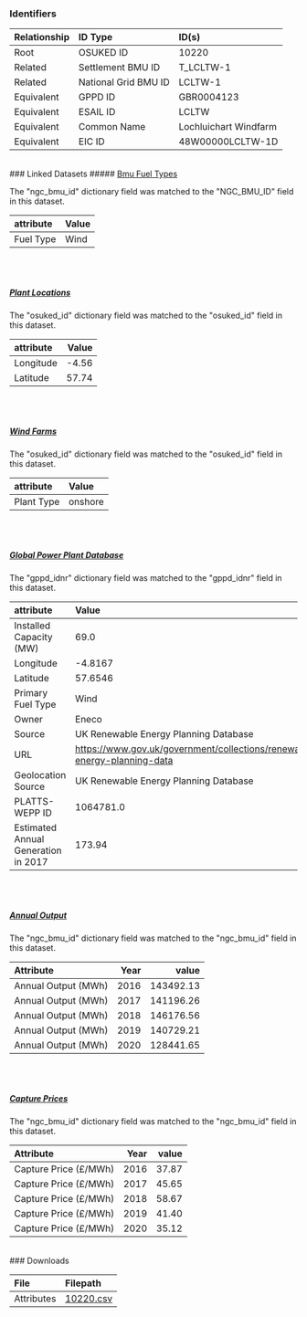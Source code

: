### Identifiers

| Relationship   | ID Type              | ID(s)                 |
|:---------------|:---------------------|:----------------------|
| Root           | OSUKED ID            | 10220                 |
| Related        | Settlement BMU ID    | T_LCLTW-1             |
| Related        | National Grid BMU ID | LCLTW-1               |
| Equivalent     | GPPD ID              | GBR0004123            |
| Equivalent     | ESAIL ID             | LCLTW                 |
| Equivalent     | Common Name          | Lochluichart Windfarm |
| Equivalent     | EIC ID               | 48W00000LCLTW-1D      |

<br>
### Linked Datasets
##### <a href="https://osuked.github.io/Power-Station-Dictionary/datasets/bmu-fuel-types">Bmu Fuel Types</a>



The "ngc_bmu_id" dictionary field was matched to the "NGC_BMU_ID" field in this dataset.

| attribute   | Value   |
|:------------|:--------|
| Fuel Type   | Wind    |

<br><br>
##### <a href="https://osuked.github.io/Power-Station-Dictionary/datasets/plant-locations">Plant Locations</a>



The "osuked_id" dictionary field was matched to the "osuked_id" field in this dataset.

| attribute   |   Value |
|:------------|--------:|
| Longitude   |   -4.56 |
| Latitude    |   57.74 |

<br><br>
##### <a href="https://osuked.github.io/Power-Station-Dictionary/datasets/wind-farms">Wind Farms</a>



The "osuked_id" dictionary field was matched to the "osuked_id" field in this dataset.

| attribute   | Value   |
|:------------|:--------|
| Plant Type  | onshore |

<br><br>
##### <a href="https://osuked.github.io/Power-Station-Dictionary/datasets/global-power-plant-database">Global Power Plant Database</a>



The "gppd_idnr" dictionary field was matched to the "gppd_idnr" field in this dataset.

| attribute                           | Value                                                                    |
|:------------------------------------|:-------------------------------------------------------------------------|
| Installed Capacity (MW)             | 69.0                                                                     |
| Longitude                           | -4.8167                                                                  |
| Latitude                            | 57.6546                                                                  |
| Primary Fuel Type                   | Wind                                                                     |
| Owner                               | Eneco                                                                    |
| Source                              | UK Renewable Energy Planning Database                                    |
| URL                                 | https://www.gov.uk/government/collections/renewable-energy-planning-data |
| Geolocation Source                  | UK Renewable Energy Planning Database                                    |
| PLATTS-WEPP ID                      | 1064781.0                                                                |
| Estimated Annual Generation in 2017 | 173.94                                                                   |

<br><br>
##### <a href="https://osuked.github.io/Power-Station-Dictionary/datasets/annual-output">Annual Output</a>



The "ngc_bmu_id" dictionary field was matched to the "ngc_bmu_id" field in this dataset.

| Attribute           |   Year |     value |
|:--------------------|-------:|----------:|
| Annual Output (MWh) |   2016 | 143492.13 |
| Annual Output (MWh) |   2017 | 141196.26 |
| Annual Output (MWh) |   2018 | 146176.56 |
| Annual Output (MWh) |   2019 | 140729.21 |
| Annual Output (MWh) |   2020 | 128441.65 |

<br><br>
##### <a href="https://osuked.github.io/Power-Station-Dictionary/datasets/capture-prices">Capture Prices</a>



The "ngc_bmu_id" dictionary field was matched to the "ngc_bmu_id" field in this dataset.

| Attribute             |   Year |   value |
|:----------------------|-------:|--------:|
| Capture Price (£/MWh) |   2016 |   37.87 |
| Capture Price (£/MWh) |   2017 |   45.65 |
| Capture Price (£/MWh) |   2018 |   58.67 |
| Capture Price (£/MWh) |   2019 |   41.40 |
| Capture Price (£/MWh) |   2020 |   35.12 |


<br>
### Downloads


| File       | Filepath                                                                              |
|:-----------|:--------------------------------------------------------------------------------------|
| Attributes | [10220.csv](https://osuked.github.io/Power-Station-Dictionary/object_attrs/10220.csv) |
